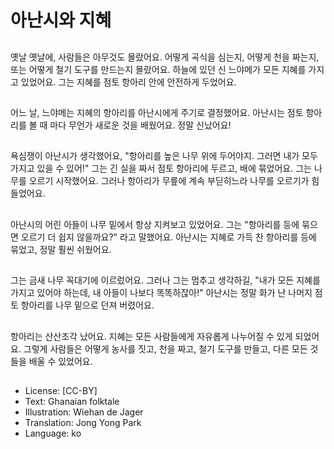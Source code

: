 # 아난시와 지혜

##
옛날 옛날에, 사람들은 아무것도 몰랐어요. 어떻게 곡식을 심는지, 어떻게 천을 짜는지, 또는 어떻게 철기 도구를 만드는지 몰랐어요. 하늘에 있던 신 느야메가 모든 지혜를 가지고 있었어요. 그는 지혜를 점토 항아리 안에 안전하게 두었어요. 

##
어느 날, 느야메는 지혜의 항아리를 아난시에게 주기로 결정했어요. 아난시는 점토 항아리를 볼 때 마다 무언가 새로운 것을 배웠어요. 정말 신났어요!

##
욕심쟁이 아난시가 생각했어요, "항아리를 높은 나무 위에 두어야지. 그러면 내가 모두 가지고 있을 수 있어!" 그는 긴 실을 짜서 점토 항아리에 두르고, 배에 묶었어요. 그는 나무를 오르기 시작했어요. 그러나 항아리가 무릎에 계속 부딛히느라 나무를 오르기가 힘들었어요.

##
아난시의 어린 아들이 나무 밑에서 항상 지켜보고 있었어요. 그는 "항아리를 등에 묶으면 오르기 더 쉽지 않을까요?" 라고 말했어요. 아난시는 지혜로 가득 찬 항아리를 등에 묶었고, 정말 훨씬 쉬웠어요.

##
그는 금새 나무 꼭대기에 이르렀어요. 그러나 그는 멈추고 생각하길, "내가 모든 지혜를 가지고 있어야 하는데, 내 아들이 나보다 똑똑하잖아!" 아난시는 정말 화가 난 나머지 점토 항아리를 나무 밑으로 던져 버렸어요.

##
항아리는 산산조각 났어요. 지혜는 모든 사람들에게 자유롭게 나누어질 수 있게 되었어요. 그렇게 사람들은 어떻게 농사를 짓고, 천을 짜고, 철기 도구를 만들고, 다른 모든 것들을 배울 수 있었어요.

##
* License: [CC-BY]
* Text: Ghanaian folktale
* Illustration: Wiehan de Jager
* Translation: Jong Yong Park
* Language: ko
